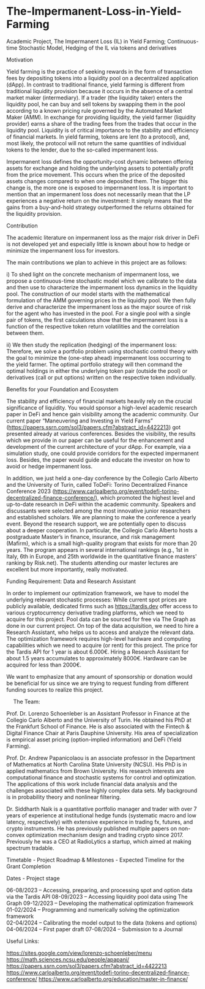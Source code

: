 # The-Impermanent-Loss-in-Yield-Farming
Academic Project, The Impermanent Loss (IL) in Yield Farming; Continuous-time Stochastic Model, Hedging of the IL via tokens and derivatives

Motivation 

Yield farming is the practice of seeking rewards in the form of transaction fees by depositing tokens into a liquidity pool on a decentralized application (dApp). In contrast to traditional finance, yield farming is different from traditional liquidity provision because it occurs in the absence of a central market maker (intermediary). If a trader (the liquidity taker) enters the liquidity pool, he can buy and sell tokens by swapping them in the pool according to a known pricing rule governed by the Automated Market Maker (AMM). In exchange for providing liquidity, the yield farmer (liquidity provider) earns a share of the trading fees from the trades that occur in the liquidity pool. Liquidity is of critical importance to the stability and efficiency of financial markets. In yield farming, tokens are lent (to a protocol), and, most likely, the protocol will not return the same quantities of individual tokens to the lender, due to the so-called impermanent loss. 

Impermanent loss defines the opportunity-cost dynamic between offering assets for exchange and holding the underlying assets to potentially profit from the price movement. This occurs when the price of the deposited assets changes compared to when one deposited them. The bigger this change is, the more one is exposed to impermanent loss. It is important to mention that an impermanent loss does not necessarily mean that the LP experiences a negative return on the investment: It simply means that the gains from a buy-and-hold strategy outperformed the returns obtained for the liquidity provision.

Contribution

The academic literature on impermanent loss as the major risk driver in DeFi is not developed yet and especially little is known about how to hedge or minimize the impermanent loss for investors.

The main contributions we plan to achieve in this project are as follows:

i)	To shed light on the concrete mechanism of impermanent loss, we propose a continuous-time stochastic model which we calibrate to the data and then use to characterize the impermanent loss dynamics in the liquidity pool. The construction of our model starts with the mathematical formulation of the AMM governing prices in the liquidity pool. We then fully derive and characterize the impermanent loss as the major source of risk for the agent who has invested in the pool. For a single pool with a single pair of tokens, the first calculations show that the impermanent loss is a function of the respective token return volatilities and the correlation between them.

ii)	We then study the replication (hedging) of the impermanent loss: Therefore, we solve a portfolio problem using stochastic control theory with the goal to minimize the (one-step ahead) impermanent loss occurring to the yield farmer. The optimal portfolio strategy will then command the optimal holdings in either the underlying token pair (outside the pool) or derivatives (call or put options) written on the respective token individually. 
 
Benefits for your Foundation and Ecosystem

The stability and efficiency of financial markets heavily rely on the crucial significance of liquidity. You would sponsor a high-level academic research paper in DeFi and hence gain visibility among the academic community. Our current paper “Maneuvering and Investing in Yield Farms” (https://papers.ssrn.com/sol3/papers.cfm?abstract_id=4422213) got presented already at various conferences. Besides the visibility, the results which we provide in our paper can be useful for the enhancement and development of the current architecture of your dApp. For example, via a simulation study, one could provide corridors for the expected impermanent loss. Besides, the paper would guide and educate the investor on how to avoid or hedge impermanent loss. 

In addition, we just held a one-day conference by the Collegio Carlo Alberto and the University of Turin, called ToDeFi: Torino Decentralized Finance Conference 2023 (https://www.carloalberto.org/event/todefi-torino-decentralized-finance-conference/), which promoted the highest level and up-to-date research in DeFi within the academic community. Speakers and discussants were selected among the most innovative junior researchers and established scholars. We are planning to make the conference a yearly event. Beyond the research support, we are potentially open to discuss about a deeper cooperation. In particular, the Collegio Carlo Alberto hosts a postgraduate Master’s in finance, insurance, and risk management (Mafirm), which is a small high-quality program that exists for more than 20 years. The program appears in several international rankings (e.g., 1st in Italy, 6th in Europe, and 25th worldwide in the quantitative finance masters' ranking by Risk.net). The students attending our master lectures are excellent but more importantly, really motivated.

Funding Requirement: Data and Research Assistant

In order to implement our optimization framework, we have to model the underlying relevant stochastic processes: While current spot prices are publicly available, dedicated firms such as https://tardis.dev offer access to various cryptocurrency derivative trading platforms, which we need to acquire for this project. Pool data can be sourced for free via The Graph as done in our current project. On top of the data acquisition, we need to hire a Research Assistant, who helps us to access and analyze the relevant data. The optimization framework requires high-level hardware and computing capabilities which we need to acquire (or rent) for this project. The price for the Tardis API for 1 year is about 6.000€. Hiring a Research Assistant for about 1.5 years accumulates to approximately 8000€. Hardware can be acquired for less than 2000€. 

We want to emphasize that any amount of sponsorship or donation would be beneficial for us since we are trying to request funding from different funding sources to realize this project.

 
The Team:

Prof. Dr. Lorenzo Schoenleber is an Assistant Professor in Finance at the Collegio Carlo Alberto and the University of Turin. He obtained his PhD at the Frankfurt School of Finance. He is also associated with the Fintech & Digital Finance Chair at Paris Dauphine University. His area of specialization is empirical asset pricing (option-implied information) and DeFi (Yield Farming). 

Prof. Dr. Andrew Papanicolaou is an associate professor in the Department of Mathematics at North Carolina State University (NCSU). His PhD is in applied mathematics from Brown University. His research interests are computational finance and stochastic systems for control and optimization. The applications of this work include financial data analysis and the challenges associated with these highly complex data sets. My background is in probability theory and nonlinear filtering. 

Dr. Siddharth Naik is a quantitative portfolio manager and trader with over 7 years of experience at institutional hedge funds (systematic macro and low latency, respectively) with extensive experience in trading fx, futures, and crypto instruments. He has previously published multiple papers on non-convex optimization mechanism design and trading crypto since 2017. Previously he was a CEO at RadioLytics a startup, which aimed at making spectrum tradable.

Timetable - Project Roadmap & Milestones - Expected Timeline for the Grant Completion

Dates - Project stage 

06-08/2023 – Accessing, preparing, and processing spot and option data via the Tardis API 
08-09/2023 – Accessing liquidity pool data using The Graph
09-12/2023 – Developing the mathematical optimization framework 
01-02/2024 – Programming and numerically solving the optimization framework  
02-04/2024 – Calibrating the model output to the data (tokens and options) 
04-06/2024 – First paper draft 
07-08/2024 – Submission to a Journal 

Useful Links:

https://sites.google.com/view/lorenzo-schoenleber/menu
https://math.sciences.ncsu.edu/people/apapani/
https://papers.ssrn.com/sol3/papers.cfm?abstract_id=4422213
https://www.carloalberto.org/event/todefi-torino-decentralized-finance-conference/
https://www.carloalberto.org/education/master-in-finance/
